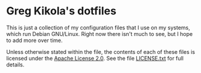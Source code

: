 Greg Kikola's dotfiles
======================

This is just a collection of my configuration files that I use on my
systems, which run Debian GNU/Linux. Right now there isn't much
to see, but I hope to add more over time.

Unless otherwise stated within the file, the contents of each of these
files is licensed under the [Apache License
2.0](http://www.apache.org/licenses/LICENSE-2.0). See the file
[LICENSE.txt](LICENSE.txt) for full details.
